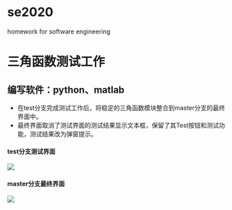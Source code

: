 # se2020
homework for software engineering

三角函数测试工作
=
编写软件：python、matlab
--
* 在test分支完成测试工作后，将稳定的三角函数模块整合到master分支的最终界面中。  
* 最终界面取消了测试界面的测试结果显示文本框，保留了其Test按钮和测试功能，测试结果改为弹窗提示。  

#### test分支测试界面
![](https://github.com/se20201/se2020-2.0/blob/test/%E6%B5%8B%E8%AF%95%E7%BB%93%E6%9E%9C.png)

#### master分支最终界面
![](https://github.com/se20201/se2020-2.0/blob/master/%E7%95%8C%E9%9D%A2.png)
